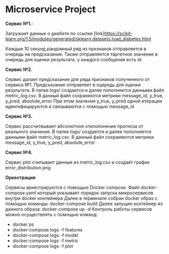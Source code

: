 # Microservice Project

<b>Сервис №1.</b>:

Загружает данные о диабете по ссылке [link]https://scikit-learn.org/1.5/modules/generated/sklearn.datasets.load_diabetes.html

Каждые 10 секунд рандомный ряд из признаков отправляется в очередь на предсказание. Также отправляется таргетное значение в очередь для оценки результата. у каждого сообщения есть id.

<b>Сервис №2.</b>

Сервис далает предсказание для ряда признаков полученного от сервиса №1. Предсказание отправляет в оцередь для оценки результата.
В папке logs/ создается и далее пополняется данными файл metric_log.csv.
В данный файл сохраняются метрики message_id, y_true, y_pred, absolute_error
При этом значения y_true, y_pred одной итерации идентифицируются и связываются с помощью message_id

<b>Сервис №3.</b>

Сервис рассчитвывает абсолютное отклолонение прогноза от реального значения.
В папке logs/ создается и далее пополняется данными файл metric_log.csv.
В данный файл сохраняются метрики message_id, y_true, y_pred, absolute_error

<b>Сервис №4.</b>

Сервис plot считывает данные из metric_log.csv и создает график error_distribution.png

<b>Оркестрация</b>

Сервисы аркестрируются с помощью Docker compose.
Файл docker-compose.yaml который указывает порядок запуска микросервисов внутри docker контейнера
Далее в терминале собран docker образ с помощью команды: docker-compose build
Далее запущен контейнер из данного образа: docker-compose up -d
Контроль работы сервисов можно осуществлять с помощью команд:
- docker ps
- docker-compose logs -f features
- docker-compose logs -f model
- docker-compose logs -f metric
- docker-compose logs -f plot